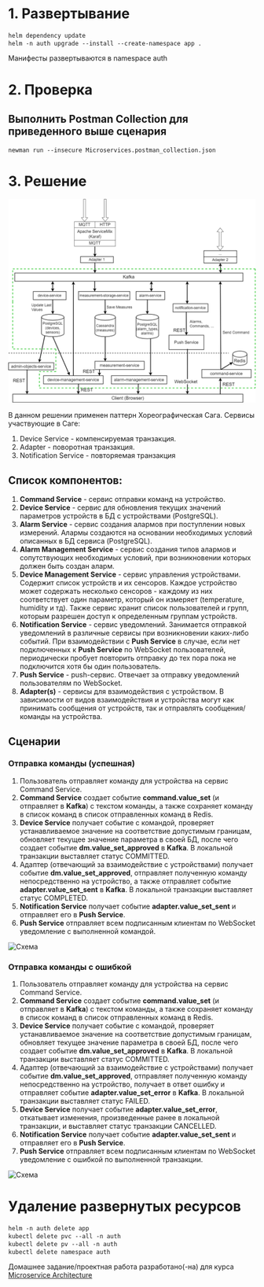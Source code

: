 # 1. Развертывание
    helm dependency update
    helm -n auth upgrade --install --create-namespace app .
Манифесты развертываются в namespace auth

# 2. Проверка
## Выполнить Postman Collection для приведенного выше сценария
    newman run --insecure Microservices.postman_collection.json

# 3. Решение
![Решение](schemas/IoT.png)

В данном решении применен паттерн Хореографическая Сага.
Сервисы участвующие в Саге:
1. Device Service - компенсируемая транзакция.
2. Adapter - поворотная транзакция.
3. Notification Service - повторяемая транзакция

## Список компонентов:
1. **Command Service** - сервис отправки команд на устройство.
2. **Device Service** - сервис для обновления текущих значений параметров устройств в БД с устройствами (PostgreSQL).
3. **Alarm Service** - сервис создания алармов при поступлении новых измерений. Алармы создаются на основании необходимых условий описанных в БД сервиса (PostgreSQL).
4. **Alarm Management Service** - сервис создания типов алармов и сопутствующих необходимых условий, при возникновении которых должен быть создан аларм.
5. **Device Management Service** - сервис управления устройствами. Содержит список устройств и их сенсоров.
   Каждое устройство может содержать несколько сенсоров - каждому из них соответствует один параметр, который он измеряет (temperature, humidity и тд).
   Также сервис хранит список пользователей и групп, которым разрешен доступ к определенным группам устройств.
6. **Notification Service** - сервис уведомлений. Занимается отправкой уведомлений в различные сервисы при возникновении каких-либо событий. 
   При взаимодействии с **Push Service** в случае, если нет подключенных к **Push Service** по WebSocket пользователей, периодически пробует повторить отправку до тех пора пока не подключится хотя бы один пользователь.
7. **Push Service** - push-сервис. Отвечает за отправку уведомлений пользователям по WebSocket.
8. **Adapter(s)** - сервисы для взаимодействия с устройством. В зависимости от видов взаимодействия и устройства могут как принимать сообщения от устройств,
   так и отправлять сообщения/команды на устройства.

## Сценарии
### Отправка команды (успешная)
1. Пользователь отправляет команду для устройства на сервис Command Service.
2. **Command Service** создает событие **command.value_set** (и отправляет в **Kafka**) с текстом команды, а также сохраняет команду в список команд в список отправленных команд в Redis.
3. **Device Service** получает событие с командой, проверяет устанавливаемое значение на соответствие допустимым границам, 
обновляет текущее значение параметра в своей БД, после чего создает событие **dm.value_set_approved** в **Kafka**. В локальной транзакции выставляет статус COMMITTED.
4. Адаптер (отвечающий за взаимодействие с устройствами) получает событие **dm.value_set_approved**, отправляет полученную команду непосредственно на устройство,
а также отправляет событие **adapter.value_set_sent** в **Kafka**. В локальной транзакции выставляет статус COMPLETED.
5. **Notification Service** получает событие **adapter.value_set_sent** и отправляет его в **Push Service**.
6. **Push Service** отправляет всем подписанным клиентам по WebSocket уведомление с выполненной командой.

![Схема](https://www.plantuml.com/plantuml/proxy?cache=no&src=https://raw.githubusercontent.com/pav37/stream-processing-homework/main/sequence-diagram/Command_success.puml)

### Отправка команды с ошибкой
1. Пользователь отправляет команду для устройства на сервис Command Service.
2. **Command Service** создает событие **command.value_set** (и отправляет в **Kafka**) с текстом команды, а также сохраняет команду в список команд в список отправленных команд в Redis.
3. **Device Service** получает событие с командой, проверяет устанавливаемое значение на соответствие допустимым границам,
   обновляет текущее значение параметра в своей БД, после чего создает событие **dm.value_set_approved** в **Kafka**. В локальной транзакции выставляет статус COMMITTED.
4. Адаптер (отвечающий за взаимодействие с устройствами) получает событие **dm.value_set_approved**, отправляет полученную команду непосредственно на устройство, получает в ответ ошибку
   и отправляет событие **adapter.value_set_error** в **Kafka**. В локальной транзакции выставляет статус FAILED.
5. **Device Service** получает событие **adapter.value_set_error**, откатывает изменения, произведенные ранее в локальной транзакции, и выставляет статус транзакции CANCELLED.
6. **Notification Service** получает событие **adapter.value_set_sent** и отправляет его в **Push Service**.
7. **Push Service** отправляет всем подписанным клиентам по WebSocket уведомление с ошибкой по выполненной транзакции.

![Схема](https://www.plantuml.com/plantuml/proxy?cache=no&src=https://raw.githubusercontent.com/pav37/stream-processing-homework/main/sequence-diagram/Command_fail.puml)

# Удаление развернутых ресурсов
    helm -n auth delete app 
    kubectl delete pvc --all -n auth
    kubectl delete pv --all -n auth
    kubectl delete namespace auth

Домашнее задание/проектная работа разработано(-на) для курса [Microservice Architecture](https://otus.ru/lessons/microservice-architecture)

